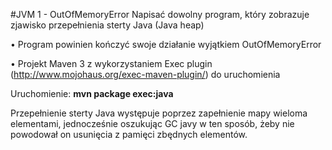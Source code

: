 #JVM 1 - OutOfMemoryError
Napisać dowolny program, który zobrazuje zjawisko przepełnienia sterty Java (Java heap)

• Program powinien kończyć swoje działanie wyjątkiem OutOfMemoryError

• Projekt Maven 3 z wykorzystaniem Exec plugin (http://www.mojohaus.org/exec-maven-plugin/) do uruchomienia

Uruchomienie: **mvn package exec:java**

Przepełnienie sterty Java występuje poprzez zapełnienie mapy wieloma elementami, jednocześnie oszukując GC javy w ten sposób, żeby nie powodował on usunięcia z pamięci zbędnych elementów.
